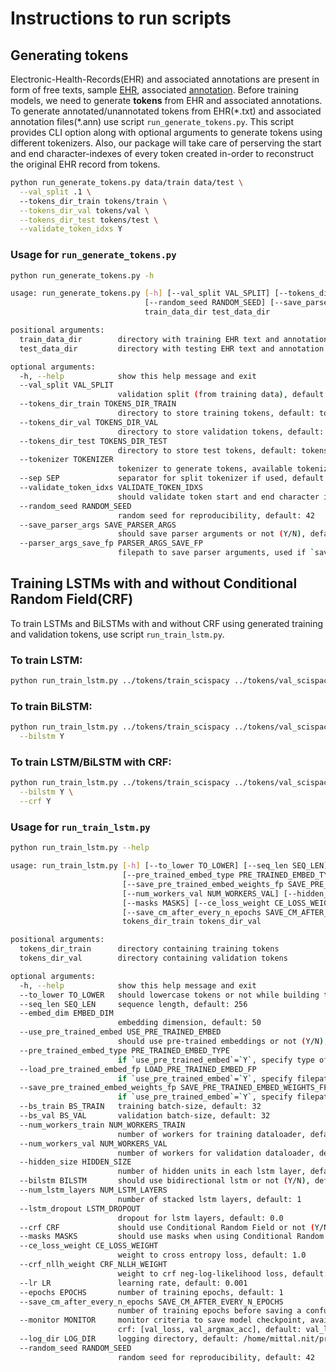 # Instructions to run scripts

## Generating tokens

Electronic-Health-Records(EHR) and associated annotations are present in form of free texts,
sample [EHR](https://github.com/nitinkmittal/ner_ehr/blob/lstm/data/train/100035.txt), associated [annotation](https://github.com/nitinkmittal/ner_ehr/blob/lstm/data/train/100035.ann).
Before training models, we need to generate **tokens** from EHR and associated annotations. To generate annotated/unannotated tokens from EHR(\*.txt) and associated annotation files(\*.ann) use script `run_generate_tokens.py`. This script provides CLI option along with optional arguments to generate tokens using different tokenizers. Also, our package will take care of perserving the start and end character-indexes of every token created in-order to reconstruct the original EHR record from tokens. 

```bash
python run_generate_tokens.py data/train data/test \
  --val_split .1 \ 
  --tokens_dir_train tokens/train \
  --tokens_dir_val tokens/val \
  --tokens_dir_test tokens/test \
  --validate_token_idxs Y
```

### Usage for `run_generate_tokens.py` 
```bash
python run_generate_tokens.py -h

usage: run_generate_tokens.py [-h] [--val_split VAL_SPLIT] [--tokens_dir_train TOKENS_DIR_TRAIN] [--tokens_dir_val TOKENS_DIR_VAL] [--tokens_dir_test TOKENS_DIR_TEST] [--tokenizer TOKENIZER] [--sep SEP] [--validate_token_idxs VALIDATE_TOKEN_IDXS]
                              [--random_seed RANDOM_SEED] [--save_parser_args SAVE_PARSER_ARGS] [--parser_args_save_fp PARSER_ARGS_SAVE_FP]
                              train_data_dir test_data_dir

positional arguments:
  train_data_dir        directory with training EHR text and annotation files
  test_data_dir         directory with testing EHR text and annotation files

optional arguments:
  -h, --help            show this help message and exit
  --val_split VAL_SPLIT
                        validation split (from training data), default: 0.1
  --tokens_dir_train TOKENS_DIR_TRAIN
                        directory to store training tokens, default: tokens/train
  --tokens_dir_val TOKENS_DIR_VAL
                        directory to store validation tokens, default: tokens/val
  --tokens_dir_test TOKENS_DIR_TEST
                        directory to store test tokens, default: tokens/test
  --tokenizer TOKENIZER
                        tokenizer to generate tokens, available tokenizers: [split, nltk, scispacy], default tokenizer: nltk
  --sep SEP             separator for split tokenizer if used, default: ` `
  --validate_token_idxs VALIDATE_TOKEN_IDXS
                        should validate token start and end character indexes (sanity check) or not (Y/N), default: Y
  --random_seed RANDOM_SEED
                        random seed for reproducibility, default: 42
  --save_parser_args SAVE_PARSER_ARGS
                        should save parser arguments or not (Y/N), default: Y
  --parser_args_save_fp PARSER_ARGS_SAVE_FP
                        filepath to save parser arguments, used if `save_parser_args` is set as `Y`, default: run_generate_tokens_{current_time}_parser_args.yaml
```
## Training LSTMs with and without Conditional Random Field(CRF)

To train LSTMs and BiLSTMs with and without CRF using generated training and validation tokens, use script `run_train_lstm.py`.

### To train LSTM:
```bash
python run_train_lstm.py ../tokens/train_scispacy ../tokens/val_scispacy
```

### To train BiLSTM:
```bash
python run_train_lstm.py ../tokens/train_scispacy ../tokens/val_scispacy \
  --bilstm Y
```

### To train LSTM/BiLSTM with CRF:
```bash
python run_train_lstm.py ../tokens/train_scispacy ../tokens/val_scispacy \
  --bilstm Y \
  --crf Y
```

### Usage for `run_train_lstm.py`
```bash
python run_train_lstm.py --help

usage: run_train_lstm.py [-h] [--to_lower TO_LOWER] [--seq_len SEQ_LEN] [--embed_dim EMBED_DIM] [--use_pre_trained_embed USE_PRE_TRAINED_EMBED]
                         [--pre_trained_embed_type PRE_TRAINED_EMBED_TYPE] [--load_pre_trained_embed_fp LOAD_PRE_TRAINED_EMBED_FP]
                         [--save_pre_trained_embed_weights_fp SAVE_PRE_TRAINED_EMBED_WEIGHTS_FP] [--bs_train BS_TRAIN] [--bs_val BS_VAL] [--num_workers_train NUM_WORKERS_TRAIN]
                         [--num_workers_val NUM_WORKERS_VAL] [--hidden_size HIDDEN_SIZE] [--bilstm BILSTM] [--num_lstm_layers NUM_LSTM_LAYERS] [--lstm_dropout LSTM_DROPOUT] [--crf CRF]
                         [--masks MASKS] [--ce_loss_weight CE_LOSS_WEIGHT] [--crf_nllh_weight CRF_NLLH_WEIGHT] [--lr LR] [--epochs EPOCHS]
                         [--save_cm_after_every_n_epochs SAVE_CM_AFTER_EVERY_N_EPOCHS] [--monitor MONITOR] [--log_dir LOG_DIR] [--random_seed RANDOM_SEED]
                         tokens_dir_train tokens_dir_val

positional arguments:
  tokens_dir_train      directory containing training tokens
  tokens_dir_val        directory containing validation tokens

optional arguments:
  -h, --help            show this help message and exit
  --to_lower TO_LOWER   should lowercase tokens or not while building training-vocab and pre-trained embeddings (if specified) default: Y
  --seq_len SEQ_LEN     sequence length, default: 256
  --embed_dim EMBED_DIM
                        embedding dimension, default: 50
  --use_pre_trained_embed USE_PRE_TRAINED_EMBED
                        should use pre-trained embeddings or not (Y/N), default: N
  --pre_trained_embed_type PRE_TRAINED_EMBED_TYPE
                        if `use_pre_trained_embed`=`Y`, specify type of pre-trained embeddings from available pre-trained embeddings: [glove, pubmed], default: glove
  --load_pre_trained_embed_fp LOAD_PRE_TRAINED_EMBED_FP
                        if `use_pre_trained_embed`=`Y`, specify filepath for pre-trained embeddings, default: /home/mittal.nit/projects/ner_ehr/scripts/glove.6B.50d.txt
  --save_pre_trained_embed_weights_fp SAVE_PRE_TRAINED_EMBED_WEIGHTS_FP
                        if `use_pre_trained_embed`=`Y`, specify filepath to save pre-trained embedding vectors, default: /home/mittal.nit/projects/ner_ehr/scripts/embedding_weights.npy
  --bs_train BS_TRAIN   training batch-size, default: 32
  --bs_val BS_VAL       validation batch-size, default: 32
  --num_workers_train NUM_WORKERS_TRAIN
                        number of workers for training dataloader, default: 9
  --num_workers_val NUM_WORKERS_VAL
                        number of workers for validation dataloader, default: 5
  --hidden_size HIDDEN_SIZE
                        number of hidden units in each lstm layer, default: 64
  --bilstm BILSTM       should use bidirectional lstm or not (Y/N), default: N
  --num_lstm_layers NUM_LSTM_LAYERS
                        number of stacked lstm layers, default: 1
  --lstm_dropout LSTM_DROPOUT
                        dropout for lstm layers, default: 0.0
  --crf CRF             should use Conditional Random Field or not (Y/N), default: N
  --masks MASKS         should use masks when using Conditional Random Field or not (Y/N), default: N
  --ce_loss_weight CE_LOSS_WEIGHT
                        weight to cross entropy loss, default: 1.0
  --crf_nllh_weight CRF_NLLH_WEIGHT
                        weight to crf neg-log-likelihood loss, default: 0.001
  --lr LR               learning rate, default: 0.001
  --epochs EPOCHS       number of training epochs, default: 1
  --save_cm_after_every_n_epochs SAVE_CM_AFTER_EVERY_N_EPOCHS
                        number of training epochs before saving a confusion matrix , default: 1
  --monitor MONITOR     monitor criteria to save model checkpoint, available monitor criterias with crf: [val_loss, val_ce_loss, val_crf_nllh, val_argmax_acc, val_viterbi_acc], without
                        crf: [val_loss, val_argmax_acc], default: val_loss
  --log_dir LOG_DIR     logging directory, default: /home/mittal.nit/projects/ner_ehr/scripts/logs
  --random_seed RANDOM_SEED
                        random seed for reproducibility, default: 42
```